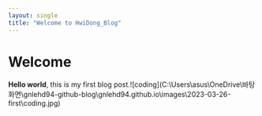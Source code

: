 ```yaml
---
layout: single
title: "Welcome to HwiDong_Blog"
---
```


# Welcome

**Hello world**, this is my first blog post.![coding](C:\Users\asus\OneDrive\바탕 화면\gnlehd94-github-blog\gnlehd94.github.io\images\2023-03-26-first\coding.jpg)
